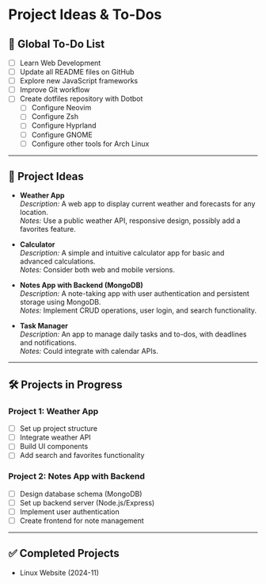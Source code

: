 # Project Ideas & To-Dos

## 📝 Global To-Do List
- [ ] Learn Web Development
- [ ] Update all README files on GitHub
- [ ] Explore new JavaScript frameworks
- [ ] Improve Git workflow
- [ ] Create dotfiles repository with Dotbot
    - [ ] Configure Neovim
    - [ ] Configure Zsh
    - [ ] Configure Hyprland
    - [ ] Configure GNOME
    - [ ] Configure other tools for Arch Linux

---

## 🚀 Project Ideas

- **Weather App**  
  *Description:* A web app to display current weather and forecasts for any location.  
  *Notes:* Use a public weather API, responsive design, possibly add a favorites feature.

- **Calculator**  
  *Description:* A simple and intuitive calculator app for basic and advanced calculations.  
  *Notes:* Consider both web and mobile versions.

- **Notes App with Backend (MongoDB)**  
  *Description:* A note-taking app with user authentication and persistent storage using MongoDB.  
  *Notes:* Implement CRUD operations, user login, and search functionality.

- **Task Manager**  
  *Description:* An app to manage daily tasks and to-dos, with deadlines and notifications.  
  *Notes:* Could integrate with calendar APIs.

---

## 🛠️ Projects in Progress

### Project 1: Weather App
- [ ] Set up project structure
- [ ] Integrate weather API
- [ ] Build UI components
- [ ] Add search and favorites functionality

### Project 2: Notes App with Backend
- [ ] Design database schema (MongoDB)
- [ ] Set up backend server (Node.js/Express)
- [ ] Implement user authentication
- [ ] Create frontend for note management

---

## ✅ Completed Projects
- Linux Website (2024-11)